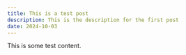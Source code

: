 ```yaml
---
title: This is a test post
description: This is the description for the first post
date: 2024-10-03
---
```

This is some test content.
